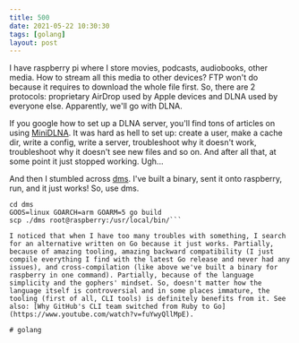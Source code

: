 ```yaml
---
title: 500
date: 2021-05-22 10:30:30
tags: [golang]
layout: post
---
```


I have raspberry pi where I store movies, podcasts, audiobooks, other media. How to stream all this media to other devices? FTP won't do because it requires to download the whole file first. So, there are 2 protocols: proprietary AirDrop used by Apple devices and DLNA used by everyone else. Apparently, we'll go with DLNA.

If you google how to set up a DLNA server, you'll find tons of articles on using [MiniDLNA](https://help.ubuntu.com/community/MiniDLNA). It was hard as hell to set up: create a user, make a cache dir, write a config, write a server, troubleshoot why it doesn't work, troubleshoot why it doesn't see new files and so on. And after all that, at some point it just stopped working. Ugh...

And then I stumbled across [dms](https://github.com/anacrolix/dms). I've built a binary, sent it onto raspberry, run, and it just works! So, use dms.

```git clone https://github.com/anacrolix/dms.git
cd dms
GOOS=linux GOARCH=arm GOARM=5 go build
scp ./dms root@raspberry:/usr/local/bin/```

I noticed that when I have too many troubles with something, I search for an alternative written on Go because it just works. Partially, because of amazing tooling, amazing backward compatibility (I just compile everything I find with the latest Go release and never had any issues), and cross-compilation (like above we've built a binary for raspberry in one command). Partially, because of the language simplicity and the gophers' mindset. So, doesn't matter how the language itself is controversial and in some places immature, the tooling (first of all, CLI tools) is definitely benefits from it. See also: [Why GitHub's CLI team switched from Ruby to Go](https://www.youtube.com/watch?v=fuYwyQllMpE).

# golang
